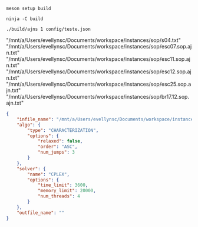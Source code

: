 ```
meson setup build
```

```
ninja -C build
```
``` 
./build/ajns 1 config/teste.json
```

"/mnt/a/Users/evellynsc/Documents/workspace/instances/sop/s04.txt"
"/mnt/a/Users/evellynsc/Documents/workspace/instances/sop/esc07.sop.ajn.txt"
"/mnt/a/Users/evellynsc/Documents/workspace/instances/sop/esc11.sop.ajn.txt"
"/mnt/a/Users/evellynsc/Documents/workspace/instances/sop/esc12.sop.ajn.txt"
"/mnt/a/Users/evellynsc/Documents/workspace/instances/sop/esc25.sop.ajn.txt"
"/mnt/a/Users/evellynsc/Documents/workspace/instances/sop/br17.12.sop.ajn.txt"

``` json
{
    "infile_name": "/mnt/a/Users/evellynsc/Documents/workspace/instances/sop/br17.12.sop.ajn.txt",
    "algo": {
        "type": "CHARACTERIZATION",
        "options": {
            "relaxed": false,
            "order": "ASC",
            "num_jumps": 3
        }
    },
    "solver": {
        "name": "CPLEX",
        "options": {
            "time_limit": 3600,
            "memory_limit": 20000,
            "num_threads": 4
        }
    },
    "outfile_name": ""
}
```